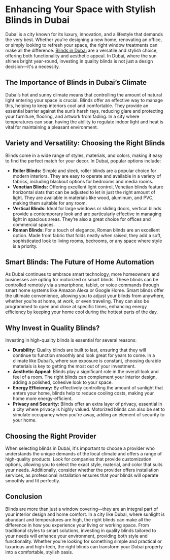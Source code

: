 <!DOCTYPE html>
<html lang="en">
<head>
    <meta charset="UTF-8">
    <meta name="viewport" content="width=device-width, initial-scale=1.0">
    <title>Enhancing Your Space with Stylish Blinds in Dubai</title>
</head>
<body>

<h1>Enhancing Your Space with Stylish Blinds in Dubai</h1>

<p>Dubai is a city known for its luxury, innovation, and a lifestyle that demands the very best. Whether you're designing a new home, renovating an office, or simply looking to refresh your space, the right window treatments can make all the difference. <a href="https://blindsindubai.ae/">Blinds in Dubai</a> are a versatile and stylish choice, offering both functionality and aesthetic appeal. In Dubai, where the sun shines bright year-round, investing in quality blinds is not just a design decision—it's a necessity.</p>

<h2>The Importance of Blinds in Dubai’s Climate</h2>
<p>Dubai’s hot and sunny climate means that controlling the amount of natural light entering your space is crucial. Blinds offer an effective way to manage this, helping to keep interiors cool and comfortable. They provide an essential barrier against the sun’s harsh rays, reducing glare and protecting your furniture, flooring, and artwork from fading. In a city where temperatures can soar, having the ability to regulate indoor light and heat is vital for maintaining a pleasant environment.</p>

<h2>Variety and Versatility: Choosing the Right Blinds</h2>
<p>Blinds come in a wide range of styles, materials, and colors, making it easy to find the perfect match for your decor. In Dubai, popular options include:</p>
<ul>
    <li><strong>Roller Blinds:</strong> Simple and sleek, roller blinds are a popular choice for modern interiors. They are easy to operate and available in a variety of fabrics, including blackout options for bedrooms and media rooms.</li>
    <li><strong>Venetian Blinds:</strong> Offering excellent light control, Venetian blinds feature horizontal slats that can be adjusted to let in just the right amount of light. They are available in materials like wood, aluminum, and PVC, making them suitable for any room.</li>
    <li><strong>Vertical Blinds:</strong> Ideal for large windows or sliding doors, vertical blinds provide a contemporary look and are particularly effective in managing light in spacious areas. They’re also a great choice for offices and commercial spaces.</li>
    <li><strong>Roman Blinds:</strong> For a touch of elegance, Roman blinds are an excellent option. Made from fabric that folds neatly when raised, they add a soft, sophisticated look to living rooms, bedrooms, or any space where style is a priority.</li>
</ul>

<h2>Smart Blinds: The Future of Home Automation</h2>
<p>As Dubai continues to embrace smart technology, more homeowners and businesses are opting for motorized or smart blinds. These blinds can be controlled remotely via a smartphone, tablet, or voice commands through smart home systems like Amazon Alexa or Google Home. Smart blinds offer the ultimate convenience, allowing you to adjust your blinds from anywhere, whether you’re at home, at work, or even traveling. They can also be programmed to open and close at specific times, enhancing energy efficiency by keeping your home cool during the hottest parts of the day.</p>

<h2>Why Invest in Quality Blinds?</h2>
<p>Investing in high-quality blinds is essential for several reasons:</p>
<ul>
    <li><strong>Durability:</strong> Quality blinds are built to last, ensuring that they will continue to function smoothly and look great for years to come. In a climate like Dubai’s, where sun exposure is constant, choosing durable materials is key to getting the most out of your investment.</li>
    <li><strong>Aesthetic Appeal:</strong> Blinds play a significant role in the overall look and feel of a room. The right blinds can complement your interior design, adding a polished, cohesive look to your space.</li>
    <li><strong>Energy Efficiency:</strong> By effectively controlling the amount of sunlight that enters your home, blinds help to reduce cooling costs, making your home more energy-efficient.</li>
    <li><strong>Privacy and Security:</strong> Blinds offer an extra layer of privacy, essential in a city where privacy is highly valued. Motorized blinds can also be set to simulate occupancy when you're away, adding an element of security to your home.</li>
</ul>

<h2>Choosing the Right Provider</h2>
<p>When selecting blinds in Dubai, it's important to choose a provider who understands the unique demands of the local climate and offers a range of high-quality products. Look for companies that provide customization options, allowing you to select the exact style, material, and color that suits your needs. Additionally, consider whether the provider offers installation services, as professional installation ensures that your blinds will operate smoothly and fit perfectly.</p>

<h2>Conclusion</h2>
<p>Blinds are more than just a window covering—they are an integral part of your interior design and home comfort. In a city like Dubai, where sunlight is abundant and temperatures are high, the right blinds can make all the difference in how you experience your living or working space. From traditional styles to smart solutions, investing in quality blinds tailored to your needs will enhance your environment, providing both style and functionality. Whether you're looking for something simple and practical or luxurious and high-tech, the right blinds can transform your Dubai property into a comfortable, stylish oasis.</p>

</body>
</html>
